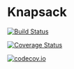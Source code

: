 # Knapsack

[![Build Status](https://travis-ci.org/mtanneau/Knapsack.jl.svg?branch=master)](https://travis-ci.org/mtanneau/Knapsack.jl)

[![Coverage Status](https://coveralls.io/repos/mtanneau/Knapsack.jl/badge.svg?branch=master&service=github)](https://coveralls.io/github/mtanneau/Knapsack.jl?branch=master)

[![codecov.io](http://codecov.io/github/mtanneau/Knapsack.jl/coverage.svg?branch=master)](http://codecov.io/github/mtanneau/Knapsack.jl?branch=master)

